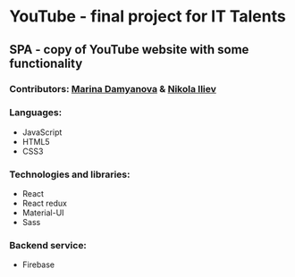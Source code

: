 # YouTube - final project for IT Talents

## SPA - copy of YouTube website with some functionality

### Contributors: [Marina Damyanova](https://github.com/mtdamyanova "Marina Damyanova") & [Nikola Iliev](https://github.com/iliev-nikola "Nikola Iliev")

### Languages:

- JavaScript
- HTML5
- CSS3

### Technologies and libraries:

- React
- React redux
- Material-UI
- Sass

### Backend service:

- Firebase

<!-- ### Link to hosted project: [YouTube](https://fir-5612c.web.app/) -->
